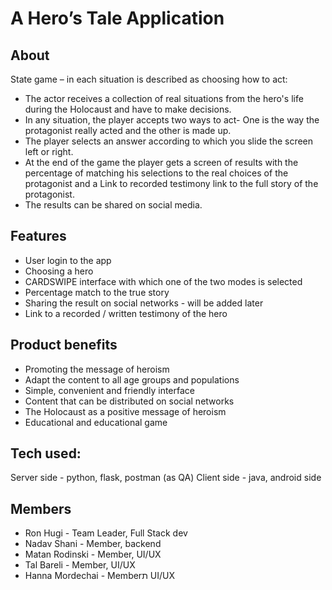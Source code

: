 #  A Hero’s Tale Application


## About

State game – in each situation is described as choosing how to act:
* The actor receives a collection of real situations from the hero's life during the Holocaust and have to make decisions.
* In any situation, the player accepts two ways to act- One is the way the protagonist really acted and the other is made up.
* The player selects an answer according to which you slide the screen left or right.
* At the end of the game the player gets a screen of results with the percentage of matching his selections to the real choices of the protagonist and a Link to recorded testimony link to the full story of the protagonist.
* The results can be shared on social media.


## Features
* User login to the app
* Choosing a hero
* CARDSWIPE interface with which one of the two modes is selected
* Percentage match to the true story
* Sharing the result on social networks - will be added later
* Link to a recorded / written testimony of the hero


## Product benefits
* Promoting the message of heroism
* Adapt the content to all age groups and populations
* Simple, convenient and friendly interface
* Content that can be distributed on social networks
* The Holocaust as a positive message of heroism
* Educational and educational game

## Tech used:
Server side - python, flask, postman (as QA)
Client side - java, android side

## Members
* Ron Hugi - Team Leader, Full Stack dev
* Nadav Shani - Member, backend
* Matan Rodinski - Member, UI/UX
* Tal Bareli - Member, UI/UX
* Hanna Mordechai - Memberת UI/UX
